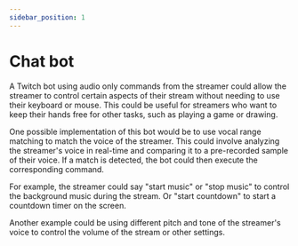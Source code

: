 ```yaml
---
sidebar_position: 1
---
```


# Chat bot 
A Twitch bot using audio only commands from the streamer could allow the streamer to control certain aspects of their stream without needing to use their keyboard or mouse. This could be useful for streamers who want to keep their hands free for other tasks, such as playing a game or drawing.

One possible implementation of this bot would be to use vocal range matching to match the voice of the streamer. This could involve analyzing the streamer's voice in real-time and comparing it to a pre-recorded sample of their voice. If a match is detected, the bot could then execute the corresponding command.

For example, the streamer could say "start music" or "stop music" to control the background music during the stream. Or "start countdown" to start a countdown timer on the screen.

Another example could be using different pitch and tone of the streamer's voice to control the volume of the stream or other settings.